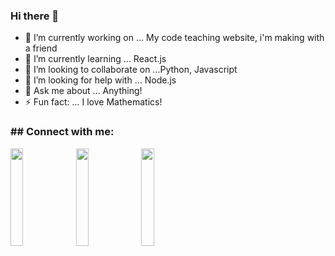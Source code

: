 ### Hi there 👋



- 🔭 I’m currently working on ...     My code teaching website, i'm making with a friend
- 🌱 I’m currently learning ...       React.js
- 👯 I’m looking to collaborate on ...Python, Javascript
- 🤔 I’m looking for help with ...    Node.js
- 💬 Ask me about ...                 Anything!
- ⚡ Fun fact: ...                    I love Mathematics!


<h3>## Connect with me:</h3>
<a href="instagram.com/prakrishtdahiya"><img src="https://upload.wikimedia.org/wikipedia/commons/thumb/a/a5/Instagram_icon.png/600px-Instagram_icon.png" width="20%"></a>
<a href="mailto:beetrandahiya@gmail.com"><img src="https://upload.wikimedia.org/wikipedia/commons/thumb/a/ab/Gmail_Icon.svg/1280px-Gmail_Icon.svg.png" width="20%"></a>
<a href="https://www.youtube.com/channel/UCufZa0Hiw_KZu1dVn5TvVoQ"><img src="https://seeklogo.net/wp-content/uploads/2020/03/YouTube-icon-SVG-512x512.png" width="20%"></a>
